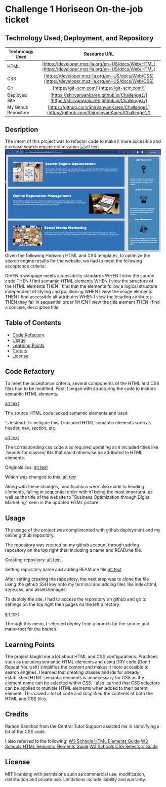 # Challenge 1 Horiseon On-the-job ticket

## Technology Used, Deployment, and Repository

| Technology Used         | Resource URL           | 
| ------------- |:-------------:| 
| HTML    | [https://developer.mozilla.org/en-US/docs/Web/HTML](https://developer.mozilla.org/en-US/docs/Web/HTML) | 
| CSS     | [https://developer.mozilla.org/en-US/docs/Web/CSS](https://developer.mozilla.org/en-US/docs/Web/CSS)      |   
| Git | [https://git-scm.com/](https://git-scm.com/)     | 
| Deployed Site | [https://shirvanyankaren.github.io/Challenge1/](https://shirvanyankaren.github.io/Challenge1/)     | 
| My Github Repository | [https://github.com/ShirvanyanKaren/Challenge1](https://github.com/ShirvanyanKaren/Challenge1/)     | 


## Desription 

The intent of this project was to refactor code to make it more accesible and increase search engine optimization
![alt text](https://github.com/ShirvanyanKaren/Challenge1/blob/b883d3594e28ec52e51479de0387adaafe6c8e5b/'assets/Digital-Marketing-SEO2.png)
![alt text](https://github.com/ShirvanyanKaren/Challenge1/blob/main/'assets/Digital-Marketing-SEO1.png)
Given the following Horiseon HTML and CSS templates, to optimize the search engine results for the website, we had to meet the following acceptance criteria:

GIVEN a webpage meets accessibility standards
WHEN I view the source code
THEN I find semantic HTML elements
WHEN I view the structure of the HTML elements
THEN I find that the elements follow a logical structure independent of styling and positioning
WHEN I view the image elements
THEN I find accessible alt attributes
WHEN I view the heading attributes
THEN they fall in sequential order
WHEN I view the title element
THEN I find a concise, descriptive title

## Table of Contents

* [Code Refactory](#code-refactory)
* [Usage](#usage)
* [Learning Points](#learning-points)
* [Credits](#credits)
* [License](#license)

## Code Refactory

To meet the acceptance criteria, several components of the HTML and CSS files had to be modified. First, I began with structuring the code to include semantic HTML elements.

[alt text](/Assets/images/images/Source-Code.png)

The source HTML code lacked semantic elements and used <div>'s instead. To mitigate this, I included HTML semantic elements such as header, nav, section, etc.

[alt text](assets/images/images/Semantic-Elements.png)

The corresponding css code also required updating as it included titles like .header for classes/ IDs that could otherwise be attributed to HTML elements.

Originals css:
[alt text](assets/images/images/Source-css.png)

Which was changed to this:
[alt text](assets/images/images/Updated-css.png)

Along with these changes, modifications were also made to heading elements, falling in sequential order with h1 being the most important, as well as the title of the website to "Business Optimization through Digital Marketing" seen in the updated HTML picture. 

## Usage
The usage of the project was complimented with github deployment and my online github repository.

The repository was created on my github account through adding repository on the top right then including a name and READ.me file. 

Creating repository:
[alt text](assets/images/images/Creating-Repo.png)

Setting repository name and adding REAM.me file
[alt text](assets/images/images/Repo-name.png)

After setting creating the repository, the next step was to clone the file using the github SSH key onto my terminal and adding files like index.html, style.css, and assets/omages.

To deploly the site, I had to access the repository on github and go to settings on the top right then pages on the left directory.

[alt text](assets/images/images/Deploying-Website.png)

Through this menu, I selected deploy from a branch for the source and main>root for the branch. 

## Learning Points

The project taught me a lot about HTML and CSS configurations. Practices such as including semantic HTML elements and using DRY code (Don't Repeat Yourself) simplifies the content and makes it more accesible to search engines. 
I learned that creating classes and ids for already established HTML semantic elements is unnecessary for CSS as the element name can be selected within CSS. I also learned that CSS selectors can be applied to mutliple HTML elements when added to their parent element. This saved a lot of code and simplified the contents of both the HTML and CSS files. 

## Credits

Ramon Sanchez from the Central Tutor Support assisted me in simplifying a lot of the CSS code. 

I also referred to the following:
[W3 Schools HTML Elements Guide](https://www.w3schools.com/html/html_elements.asp)
[W3 Schools HTML Semantic Elements Guide](https://www.w3schools.com/html/html5_semantic_elements.asp)
[W3 Schools CSS Selectors Guide](https://www.w3schools.com/cssref/css_selectors.php)

## License 

MIT licensing with permisions such as commercial use, modification, distribution and private use. Limitations include liability and warranty.




